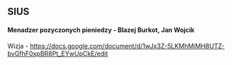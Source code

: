 ## SIUS
#### Menadzer pozyczonych pieniedzy - Blazej Burkot, Jan Wojcik

Wizja - https://docs.google.com/document/d/1wJx3Z-5LKMhMiMH8UTZ-bvGfhF0xpBR8Pt_EYwUpCkE/edit 

